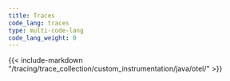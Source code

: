 ```yaml
---
title: Traces
code_lang: traces
type: multi-code-lang
code_lang_weight: 0
---
```

{{< include-markdown "/tracing/trace_collection/custom_instrumentation/java/otel/" >}}